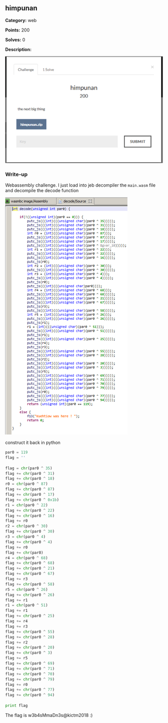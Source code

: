 ## himpunan

**Category:** web

**Points:** 200

**Solves:** 0

**Description:**

![image](himpunan.PNG)


### Write-up

Webassembly challenge.
I just load into jeb decompiler the `main.wasm` file and decompile the decode function

![decode](decode.png)

construct it back in python
```python
par0 = 119
flag = ''

flag = chr(par0 ^ 35)
flag += chr(par0 ^ 31)
flag += chr(par0 ^ 18)
r0 = chr(par0 ^ 87)
flag += chr(par0 ^ 87)
flag += chr(par0 ^ 17)
flag += chr(par0 ^ 0x1b)
r1 = chr(par0 ^ 22)
flag += chr(par0 ^ 22)
flag += chr(par0 ^ 16)
flag += r0
r2 = chr(par0 ^ 30)
flag += chr(par0 ^ 30)
r3 = chr(par0 ^ 4)
flag += chr(par0 ^ 4)
flag += r0
flag += chr(par0)
r4 = chr(par0 ^ 68)
flag += chr(par0 ^ 68)
flag += chr(par0 ^ 21)
flag += chr(par0 ^ 67)
flag += r3
flag += chr(par0 ^ 58)
r5 = chr(par0 ^ 26)
flag += chr(par0 ^ 26)
flag += r1
r1 = chr(par0 ^ 51)
flag += r1
flag += chr(par0 ^ 25)
flag += r4
flag += r3
flag += chr(par0 ^ 55)
flag += chr(par0 ^ 28)
flag += r2
flag += chr(par0 ^ 20)
flag += chr(par0 ^ 3)
flag += r5
flag += chr(par0 ^ 69)
flag += chr(par0 ^ 71)
flag += chr(par0 ^ 70)
flag += chr(par0 ^ 79)
flag += r0
flag += chr(par0 ^ 77)
flag += chr(par0 ^ 94)

print flag
```

The flag is w3b4sMmaDn3s@kictm2018 :)